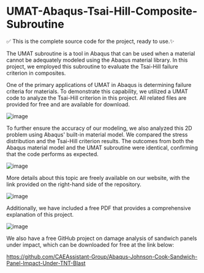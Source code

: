 # UMAT-Abaqus-Tsai-Hill-Composite-Subroutine

✅ This is the complete source code for the project, ready to use.✨

The UMAT subroutine is a tool in Abaqus that can be used when a material cannot be adequately modeled using the Abaqus material library. In this project, we employed this subroutine to evaluate the Tsai-Hill failure criterion in composites.

One of the primary applications of UMAT in Abaqus is determining failure criteria for materials. To demonstrate this capability, we utilized a UMAT code to analyze the Tsai-Hill criterion in this project. All related files are provided for free and are available for download.

![image](https://github.com/user-attachments/assets/f2099440-dbff-4a54-b025-621bf9ae7f78)


To further ensure the accuracy of our modeling, we also analyzed this 2D problem using Abaqus' built-in material model. We compared the stress distribution and the Tsai-Hill criterion results. The outcomes from both the Abaqus material model and the UMAT subroutine were identical, confirming that the code performs as expected.

![image](https://github.com/user-attachments/assets/5890f361-2299-4ba1-a853-f175e943e6e6)


More details about this topic are freely available on our website, with the link provided on the right-hand side of the repository.

![image](https://github.com/user-attachments/assets/61959df0-deda-4400-8837-aefae4e14f2d)


Additionally, we have included a free PDF that provides a comprehensive explanation of this project.

![image](https://github.com/user-attachments/assets/0326d848-b176-4a61-9855-e217690fda2b)

We also have a free GitHub project on damage analysis of sandwich panels under impact, which can be downloaded for free at the link below:

https://github.com/CAEAssistant-Group/Abaqus-Johnson-Cook-Sandwich-Panel-Impact-Under-TNT-Blast
